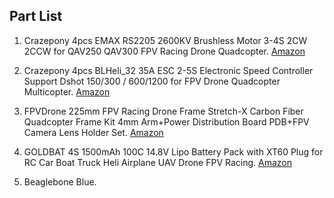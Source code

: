 

## Part List

1. Crazepony 4pcs EMAX RS2205 2600KV Brushless Motor 
3-4S 2CW 2CCW for QAV250 QAV300 FPV Racing Drone Quadcopter. 
[Amazon](https://www.amazon.com/gp/product/B01CL6W7JC/ref=ppx_yo_dt_b_asin_title_o02_s00?ie=UTF8&psc=1)

2. Crazepony 4pcs BLHeli_32 35A ESC 2-5S Electronic Speed Controller Support Dshot 150/300 / 600/1200 for FPV Drone 
Quadcopter Multicopter. [Amazon](https://www.amazon.com/gp/product/B07CXSGP4X/ref=ppx_yo_dt_b_asin_title_o02_s00?ie=UTF8&psc=1)

3. FPVDrone 225mm FPV Racing Drone Frame Stretch-X Carbon Fiber Quadcopter Frame Kit 4mm Arm+Power Distribution Board 
PDB+FPV Camera Lens Holder Set. [Amazon](https://www.amazon.com/gp/product/B072F68NGK/ref=ppx_yo_dt_b_asin_title_o02_s00?ie=UTF8&psc=1)

4. GOLDBAT 4S 1500mAh 100C 14.8V Lipo Battery Pack with XT60 Plug for RC Car Boat Truck Heli Airplane UAV Drone 
FPV Racing. [Amazon](https://www.amazon.com/gp/product/B07GDX15XT/ref=ppx_yo_dt_b_asin_title_o03_s00?ie=UTF8&psc=1)

5. Beaglebone Blue. 
